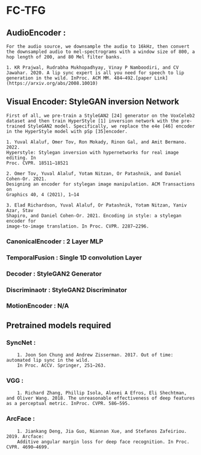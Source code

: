 # FC-TFG 
    

## AudioEncoder : 
    For the audio source, we downsample the audio to 16kHz, then convert the downsampled audio to mel-spectrograms with a window size of 800, a hop length of 200, and 80 Mel filter banks.

    1. KR Prajwal, Rudrabha Mukhopadhyay, Vinay P Namboodiri, and CV Jawahar. 2020. A lip sync expert is all you need for speech to lip generation in the wild. InProc. ACM MM. 484–492.[paper Link](https://arxiv.org/abs/2008.10010)

## Visual Encoder: StyleGAN inversion Network
    First of all, we pre-train a StyleGAN2 [24] generator on the VoxCeleb2 dataset and then train HyperStyle [1] inversion network with the pre-trained StyleGAN2 model. Specifically, we replace the e4e [46] encoder in the HyperStyle model with pSp [35]encoder.

    1. Yuval Alaluf, Omer Tov, Ron Mokady, Rinon Gal, and Amit Bermano. 2022.
    Hyperstyle: Stylegan inversion with hypernetworks for real image editing. In
    Proc. CVPR. 18511–18521

    2. Omer Tov, Yuval Alaluf, Yotam Nitzan, Or Patashnik, and Daniel Cohen-Or. 2021.
    Designing an encoder for stylegan image manipulation. ACM Transactions on
    Graphics 40, 4 (2021), 1–14

    3. Elad Richardson, Yuval Alaluf, Or Patashnik, Yotam Nitzan, Yaniv Azar, Stav
    Shapiro, and Daniel Cohen-Or. 2021. Encoding in style: a stylegan encoder for
    image-to-image translation. In Proc. CVPR. 2287–2296.


###    CanonicalEncoder : 2 Layer MLP

###    TemporalFusion : Single 1D convolution Layer

###    Decoder : StyleGAN2 Generator

###    Discriminaotr : StyleGAN2 Discriminator

###    MotionEncoder : N/A


## Pretrained models required ##

### SyncNet :   
        1. Joon Son Chung and Andrew Zisserman. 2017. Out of time: automated lip sync in the wild. 
        In Proc. ACCV. Springer, 251–263.

### VGG : 
        1. Richard Zhang, Phillip Isola, Alexei A Efros, Eli Shechtman, and Oliver Wang. 2018. The unreasonable effectiveness of deep features as a perceptual metric. InProc. CVPR. 586–595.

### ArcFace : 
        1. Jiankang Deng, Jia Guo, Niannan Xue, and Stefanos Zafeiriou. 2019. Arcface:
        Additive angular margin loss for deep face recognition. In Proc. CVPR. 4690–4699.